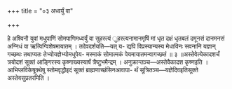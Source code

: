 +++
title = "०३ अध्वर्युं वा"

+++

हे अश्विनौ युवां मधुपाणिं सोमपाणिमध्वर्युं वा सुहस्त्यं ुहस्त्यनामानमृषिं मां धृत दक्षं धृतबलं दमूनसं दानमनसं अग्निधं वा ऋत्विग्विशेषमायातम् । तदेवदर्शयति—यत् य- द्यपि विप्रस्यान्यस्य मेधाविनः सवनानि यज्ञान् गच्छथः तथाप्यतः तेभ्योयज्ञेभ्योमधुपेय- मस्माकं सोमात्मकं पेयमायातमन्वागच्छतं ॥ ३ ॥अस्तेवेत्येकादशर्चं त्रयोदशं सूक्तं आङ्गिरस्य कृष्णाख्यस्यार्षं त्रैष्टुभमैन्द्रम् । अनुक्रान्तञ्च—अस्तेवैकादश कृष्णइति । आभिप्लविकेषूक्थेषु स्तोमवृद्धौइदं सूक्तं ब्राह्मणाच्छंसिनआवापा- र्थं सूत्रितञ्च—यज्ञेदिवइतिसूक्ते अस्तेवसुप्रतरमिति ।